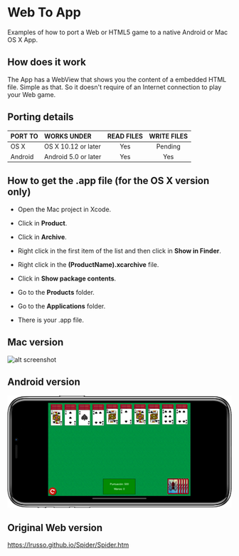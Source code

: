 # Web To App

Examples of how to port a Web or HTML5 game to a native Android or Mac OS X App.

## How does it work

The App has a WebView that shows you the content of a embedded HTML file. Simple as that. So it doesn't require of an Internet connection to play your Web game.

## Porting details


| PORT TO  | WORKS UNDER | READ FILES | WRITE FILES
| :------------ |:--------------- |:---------------: |:---------------:|
| OS X | OS X 10.12 or later | Yes | Pending
| Android | Android 5.0 or later | Yes | Yes

## How to get the .app file (for the OS X version only)

* Open the Mac project in Xcode.

* Click in **Product**.

* Click in **Archive**.

* Right click in the first item of the list and then click in **Show in Finder**.

* Right click in the **(ProductName).xcarchive** file.

* Click in **Show package contents**.

* Go to the **Products** folder.

* Go to the **Applications** folder.

* There is your .app file.

## Mac version

![alt screenshot](https://raw.githubusercontent.com/lrusso/WebToApp/master/Screenshot1.png)

## Android version

![alt screenshot](https://raw.githubusercontent.com/lrusso/WebToApp/master/Screenshot2.png)

## Original Web version

https://lrusso.github.io/Spider/Spider.htm
